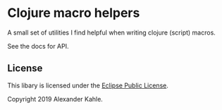 # Clojure macro helpers

A small set of utilities I find helpful when writing clojure (script)
macros.

See the docs for API.

## License

This libary is licensed under the
[Eclipse Public License](https://www.eclipse.org/legal/epl-2.0/).

Copyright 2019 Alexander Kahle.




